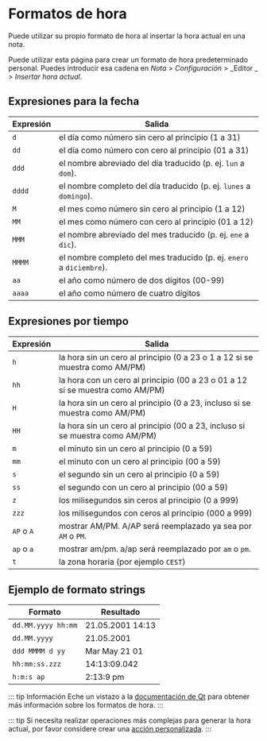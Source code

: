 # Formatos de hora

Puede utilizar su propio formato de hora al insertar la hora actual en una nota.

Puede utilizar esta página para crear un formato de hora predeterminado personal. Puedes introducir esa cadena en _Nota_ > _Configuración_ > _Editor _ > _Insertar hora actual_.

## Expresiones para la fecha

| Expresión | Salida                                                               |
| --------- | -------------------------------------------------------------------- |
| `d`       | el día como número sin cero al principio (1 a 31)                    |
| `dd`      | el día como número con cero al principio (01 a 31)                   |
| `ddd`     | el nombre abreviado del día traducido (p. ej. `lun` a `dom`).        |
| `dddd`    | el nombre completo del día traducido (p. ej. `lunes` a `domingo`).   |
| `M`       | el mes como número sin cero al principio (1 a 12)                    |
| `MM`      | el mes como número con cero al principio (01 a 12)                   |
| `MMM`     | el nombre abreviado del mes traducido (p. ej. `ene` a `dic`).        |
| `MMMM`    | el nombre completo del mes traducido (p. ej. `enero` a `diciembre`). |
| `aa`      | el año como número de dos dígitos (00-99)                            |
| `aaaa`    | el año como número de cuatro dígitos                                 |

## Expresiones por tiempo

| Expresión  | Salida                                                                        |
| ---------- | ----------------------------------------------------------------------------- |
| `h`        | la hora sin un cero al principio (0 a 23 o 1 a 12 si se muestra como AM/PM)   |
| `hh`       | la hora con un cero al principio (00 a 23 o 01 a 12 si se muestra como AM/PM) |
| `H`        | la hora sin un cero al principio (0 a 23, incluso si se muestra como AM/PM)   |
| `HH`       | la hora sin un cero al principio (00 a 23, incluso si se muestra como AM/PM)  |
| `m`        | el minuto sin un cero al principio (0 a 59)                                   |
| `mm`       | el minuto con un cero al principio (00 a 59)                                  |
| `s`        | el segundo sin un cero al principio (0 a 59)                                  |
| `ss`       | el segundo con un cero al principio (00 a 59)                                 |
| `z`        | los milisegundos sin ceros al principio (0 a 999)                             |
| `zzz`      | los milisegundos con ceros al principio (000 a 999)                           |
| `AP` o `A` | mostrar AM/PM. A/AP será reemplazado ya sea por `AM` o `PM`.                  |
| `ap` o `a` | mostrar am/pm. a/ap será reemplazado por `am` o `pm`.                         |
| `t`        | la zona horaria (por ejemplo `CEST`)                                          |

## Ejemplo de formato strings

| Formato            | Resultado        |
| ------------------ | ---------------- |
| `dd.MM.yyyy hh:mm` | 21.05.2001 14:13 |
| `dd.MM.yyyy`       | 21.05.2001       |
| `ddd MMMM d yy`    | Mar May 21 01    |
| `hh:mm:ss.zzz`     | 14:13:09.042     |
| `h:m:s ap`         | 2:13:9 pm        |

::: tip
Información Eche un vistazo a la [documentación de Qt](http://doc.qt.io/qt-5/qdatetime.html#toString) para obtener más información sobre los formatos de hora.
:::

::: tip
Si necesita realizar operaciones más complejas para generar la hora actual, por favor considere crear una [acción personalizada](../scripting/methods-and-objects.md#registering-a-custom-action).
:::
